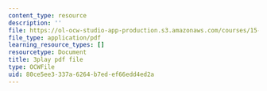 ```yaml
---
content_type: resource
description: ''
file: https://ol-ocw-studio-app-production.s3.amazonaws.com/courses/15-s21-nuts-and-bolts-of-business-plans-january-iap-2014/80ce5ee3337a6264b7edef66edd4ed2a_sfYD3LX-Rgw.pdf
file_type: application/pdf
learning_resource_types: []
resourcetype: Document
title: 3play pdf file
type: OCWFile
uid: 80ce5ee3-337a-6264-b7ed-ef66edd4ed2a
---
```

